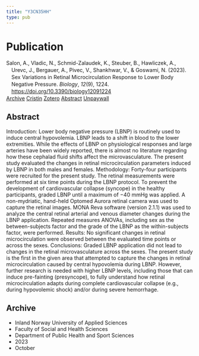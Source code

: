 ```yaml
---
title: "Y3CN35HH"
type: pub
---
```

<h1>Publication</h1>
<article id="csl-bib-container-Y3CN35HH" class="csl-bib-container">
  <div class="csl-bib-body" style="line-height: 1.35; padding-left: 1em; text-indent:-1em;">
  <div class="csl-entry">Salon, A., Vladic, N., Schmid-Zalaudek, K., Steuber, B., Hawliczek, A., Urevc, J., Bergauer, A., Pivec, V., Shankhwar, V., &amp; Goswami, N. (2023). Sex Variations in Retinal Microcirculation Response to Lower Body Negative Pressure. <i>Biology</i>, <i>12</i>(9), 1224. <a href="https://doi.org/10.3390/biology12091224">https://doi.org/10.3390/biology12091224</a></div>
</div>
  <div class="csl-bib-buttons">
    <a href="#taxonomy-article-Y3CN35HH" class="csl-bib-button">Archive</a>
    <a href="https://app.cristin.no/results/show.jsf?id=2187619" alt="Cristin URL" class="csl-bib-button">Cristin</a>
    <a href="http://zotero.org/groups/5402882/items/Y3CN35HH" alt="Zotero URL" class="csl-bib-button">Zotero</a>
    <a href="#abstract-article-Y3CN35HH" class="csl-bib-button">Abstract</a>
    <a href="https://www.mdpi.com/2079-7737/12/9/1224/pdf?version=1694411283" class="csl-bib-button">Unpaywall</a>
  </div>
  <div id="csl-bib-meta-container-Y3CN35HH"></div>
</article>
<div id="csl-bib-meta-Y3CN35HH" class="csl-bib-meta">
  <article id="abstract-article-Y3CN35HH" class="abstract-article">
    <h1>Abstract</h1>
    Introduction: Lower body negative pressure (LBNP) is routinely used to induce central hypovolemia. LBNP leads to a shift in blood to the lower extremities. While the effects of LBNP on physiological responses and large arteries have been widely reported, there is almost no literature regarding how these cephalad fluid shifts affect the microvasculature. The present study evaluated the changes in retinal microcirculation parameters induced by LBNP in both males and females. Methodology: Forty-four participants were recruited for the present study. The retinal measurements were performed at six time points during the LBNP protocol. To prevent the development of cardiovascular collapse (syncope) in the healthy participants, graded LBNP until a maximum of −40 mmHg was applied. A non-mydriatic, hand-held Optomed Aurora retinal camera was used to capture the retinal images. MONA Reva software (version 2.1.1) was used to analyze the central retinal arterial and venous diameter changes during the LBNP application. Repeated measures ANOVAs, including sex as the between-subjects factor and the grade of the LBNP as the within-subjects factor, were performed. Results: No significant changes in retinal microcirculation were observed between the evaluated time points or across the sexes. Conclusions: Graded LBNP application did not lead to changes in the retinal microvasculature across the sexes. The present study is the first in the given area that attempted to capture the changes in retinal microcirculation caused by central hypovolemia during LBNP. However, further research is needed with higher LBNP levels, including those that can induce pre-fainting (presyncope), to fully understand how retinal microcirculation adapts during complete cardiovascular collapse (e.g., during hypovolemic shock) and/or during severe hemorrhage.
  </article>
  <article id="taxonomy-article-Y3CN35HH" class="taxonomy-article">
    <h1>Archive</h1>
    <ul>
      <li>Inland Norway University of Applied Sciences</li>
      <li>Faculty of Social and Health Sciences</li>
      <li>Department of Public Health and Sport Sciences</li>
      <li>2023</li>
      <li>October</li>
    </ul>
  </article>
</div>

